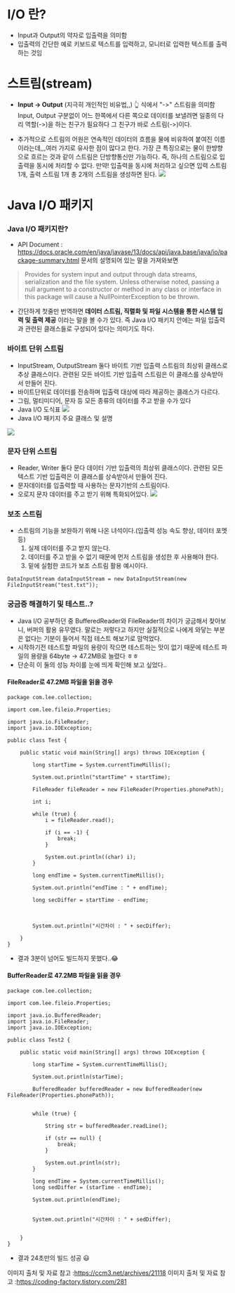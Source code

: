 # I/O 란?

- Input과 Output의 약자로 입출력을 의미함
- 입출력의 간단한 예로 키보드로 텍스트를 입력하고, 모니터로 입력한 텍스트를 출력하는 것임

# 스트림(stream)
- **Input -> Output** (지극히 개인적인 비유법,,)
👆 식에서 "->" 스트림을 의미함
Input, Output 구분없이 어느 한쪽에서 다른 쪽으로 데이터를 보낼려면 일종의 다리 역할(->)을 하는 친구가 필요하다 그 친구가 바로 스트림(->)이다.

- 추가적으로 스트림의 어원은 연속적인 데이터의 흐름을 물에 비유하여 붙여진 이름이라는데,,,여러 가지로 유사한 점이 많다고 한다.
가장 큰 특징으로는 물이 한뱡향으로 흐르는 것과 같이 스트림은 단방향통신만 가능하다. 즉, 하나의 스트림으로 입출력을 동시에 처리할 수 없다.
만약! 입출력을 동시에 처리하고 싶으면 입력 스트림 1개, 출력 스트림 1개 총 2개의 스트림을 생성하면 된다.
![](https://images.velog.io/images/ljs0429777/post/7434797d-c98c-472f-b0fe-579f421ddd75/%E1%84%89%E1%85%B3%E1%84%8F%E1%85%B3%E1%84%85%E1%85%B5%E1%86%AB%E1%84%89%E1%85%A3%E1%86%BA%202020-03-06%20%E1%84%8B%E1%85%A9%E1%84%92%E1%85%AE%2012.44.44.png)

# Java I/O 패키지
### Java I/O 패키지란?
- API Document : https://docs.oracle.com/en/java/javase/13/docs/api/java.base/java/io/package-summary.html 
문서의 설명되어 있는 말을 가져와보면
> Provides for system input and output through data streams, serialization and the file system. Unless otherwise noted, passing a null argument to a constructor or method in any class or interface in this package will cause a NullPointerException to be thrown.

- 간단하게 첫줄만 번역하면 **데이터 스트림, 직렬화 및 파일 시스템을 통한 시스템 입력 및 출력 제공** 이라는 말을 볼 수가 있다. 즉 Java I/O 패키지 안에는 파일 입출력과 관련된 클래스들로 구성되어 있다는 의미기도 하다.


### 바이트 단위 스트림
- InputStream, OutputStream 둘다 바이트 기반 입출력 스트림의 최상위 클래스로 추상 클래스이다. 관련된 모든 바이트 기반 입출력 스트림은 이 클래스를 상속받아서 만들어 진다.
- 바이트단위로 데이터를 전송하며 입출력 대상에 따라 제공하는 클래스가 다르다.
- 그림, 멀티미디어, 문자 등 모든 종류의 데이터를 주고 받을 수가 있다
- Java I/O 도식표
![](https://images.velog.io/images/ljs0429777/post/9b7ea841-3561-4d68-be8e-901404325151/%E1%84%89%E1%85%B3%E1%84%8F%E1%85%B3%E1%84%85%E1%85%B5%E1%86%AB%E1%84%89%E1%85%A3%E1%86%BA%202020-03-06%20%E1%84%8B%E1%85%A9%E1%84%92%E1%85%AE%201.14.29.png)
- Java I/O 패키지 주요 클래스 및 설명

![](https://images.velog.io/images/ljs0429777/post/7aae3237-b30b-439f-9ece-f765303b912e/%E1%84%89%E1%85%B3%E1%84%8F%E1%85%B3%E1%84%85%E1%85%B5%E1%86%AB%E1%84%89%E1%85%A3%E1%86%BA%202020-03-06%20%E1%84%8B%E1%85%A9%E1%84%92%E1%85%AE%201.01.03.png)

### 문자 단위 스트림
- Reader, Writer 둘다 문다 데이터 기반 입출력의 최상위 클래스이다. 관련된 모든 텍스트 기반 입출력은 이 클래스를 상속받아서 만들어 진다.
- 문자데이터를 입출력할 때 사용하는 문자기반의 스트림이다.
- 오로지 문자 데이터를 주고 받기 위해 특화되어있다.
![](https://images.velog.io/images/ljs0429777/post/86c95040-9c2f-4206-bfa4-a5ac00b47072/%E1%84%89%E1%85%B3%E1%84%8F%E1%85%B3%E1%84%85%E1%85%B5%E1%86%AB%E1%84%89%E1%85%A3%E1%86%BA%202020-03-06%20%E1%84%8B%E1%85%A9%E1%84%92%E1%85%AE%202.01.47.png)

### 보조 스트림
- 스트림의 기능을 보완하기 위해 나온 녀석이다.(입출력 성능 속도 향상, 데이터 포멧 등)
  1. 실제 데이터를 주고 받지 않는다.
  2. 데이터를 주고 받을 수 없기 때문에 먼저 스트림을 생성한 후 사용해야 한다.
  3. 밑에 실험한 코드가 보조 스트림 활용 예시이다.
```
DataInputStream dataInputStream = new DataInputStream(new FileInputStream("test.txt"));
```


### 궁금증 해결하기 및 테스트..?
- Java I/O 공부하던 중 BufferedReader와 FileReader의 차이가 궁금해서 찾아보니, 버퍼의 활용 유무였다. 말로는 저렇다고 하지만 실질적으로 나에게 와닿는 부분은 없다는 기분이 들어서 직접 테스트 해보기로 맘먹었다.
- 시작하기전 테스트할 파일의 용량이 작으면 테스트하는 맛이 없기 때문에 테스트 파일의 용량을 64byte -> 47.2MB로 늘렸다 ㅎㅎ
- 단순히 이 둘의 성능 차이를 눈에 띄게 확인해 보고 싶었다..


#### FileReader로 47.2MB 파일을 읽을 경우
```
package com.lee.collection;

import com.lee.fileio.Properties;

import java.io.FileReader;
import java.io.IOException;

public class Test {

    public static void main(String[] args) throws IOException {

        long startTime = System.currentTimeMillis();

        System.out.println("startTime" + startTime);

        FileReader fileReader = new FileReader(Properties.phonePath);

        int i;

        while (true) {
            i = fileReader.read();

            if (i == -1) {
                break;
            }

            System.out.println((char) i);
        }

        long endTime = System.currentTimeMillis();

        System.out.println("endTime : " + endTime);

        long secDiffer = startTime - endTime;



        System.out.println("시간차이 : " + secDiffer);

    }
}

```
- 결과
3분이 넘어도 빌드하지 못했다..😂

#### BufferReader로 47.2MB 파일을 읽을 경우
```
package com.lee.collection;

import com.lee.fileio.Properties;

import java.io.BufferedReader;
import java.io.FileReader;
import java.io.IOException;

public class Test2 {

    public static void main(String[] args) throws IOException {

        long starTime = System.currentTimeMillis();

        System.out.println(starTime);

        BufferedReader bufferedReader = new BufferedReader(new FileReader(Properties.phonePath));


        while (true) {

            String str = bufferedReader.readLine();

            if (str == null) {
                break;
            }

            System.out.println(str);
        }

        long endTime = System.currentTimeMillis();
        long sedDiffer = (starTime - endTime);

        System.out.println(endTime);


        System.out.println("시간차이 : " + sedDiffer);


    }
}
```
- 결과
24초만의 빌드 성공 😃



이미지 출처 및 자료 참고 :https://ccm3.net/archives/21118
이미지 출처 및 자료 참고 :https://coding-factory.tistory.com/281